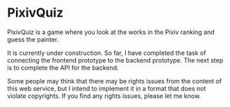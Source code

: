 # PixivQuiz
PixivQuiz is a game where you look at the works in the Pixiv ranking and guess the painter.

It is currently under construction.
So far, I have completed the task of connecting the frontend prototype to the backend prototype. The next step is to complete the API for the backend.

Some people may think that there may be rights issues from the content of this web service, but I intend to implement it in a format that does not violate copyrights. If you find any rights issues, please let me know.